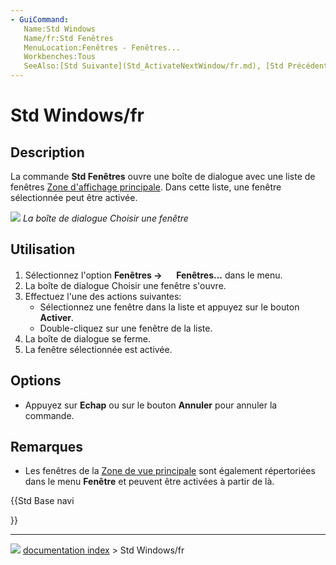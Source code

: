 ```yaml
---
- GuiCommand:
   Name:Std Windows
   Name/fr:Std Fenêtres
   MenuLocation:Fenêtres - Fenêtres...
   Workbenches:Tous
   SeeAlso:[Std Suivante](Std_ActivateNextWindow/fr.md), [Std Précédente](Std_ActivatePrevWindow/fr.md)
---
```


# Std Windows/fr

## Description

La commande **Std Fenêtres** ouvre une boîte de dialogue avec une liste de fenêtres [Zone d\'affichage principale](Main_view_area/fr.md). Dans cette liste, une fenêtre sélectionnée peut être activée.

![](images/Std_Windows_dialog.png ) 
*La boîte de dialogue Choisir une fenêtre*



## Utilisation

1.  Sélectionnez l\'option **Fenêtres → <img src="images/Std_Windows.svg" width=16px> Fenêtres...** dans le menu.
2.  La boîte de dialogue Choisir une fenêtre s\'ouvre.
3.  Effectuez l\'une des actions suivantes:
    -   Sélectionnez une fenêtre dans la liste et appuyez sur le bouton **Activer**.
    -   Double-cliquez sur une fenêtre de la liste.
4.  La boîte de dialogue se ferme.
5.  La fenêtre sélectionnée est activée.

## Options

-   Appuyez sur **Echap** ou sur le bouton **Annuler** pour annuler la commande.



## Remarques

-   Les fenêtres de la [Zone de vue principale](Main_view_area.md) sont également répertoriées dans le menu **Fenêtre** et peuvent être activées à partir de là.





{{Std Base navi

}}



---
![](images/Button_right.svg) [documentation index](../README.md) > Std Windows/fr
